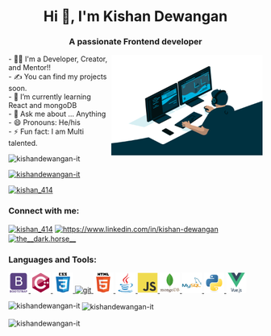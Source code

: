<h1 align="center">Hi 👋, I'm Kishan Dewangan</h1>
<h3 align="center">A passionate Frontend developer </h3>
<img align="right" alt="GIF" src="gif/avento.gif" width="300" height="200" />
- 👨‍💻 I'm a Developer, Creator, and Mentor!!<br>
- ✍ You can find my projects soon.<br>
- 🌱 I’m currently learning React and mongoDB<br>
- 💬 Ask me about ... Anything<br>
- 😄 Pronouns: He/his<br>
- ⚡ Fun fact: I am Multi talented.<br>


<p align="left"> <img src="https://komarev.com/ghpvc/?username=kishandewangan-it&label=Profile%20views&color=0e75b6&style=flat" alt="kishandewangan-it" /> </p>

<p align="left"> <a href="https://github.com/ryo-ma/github-profile-trophy"><img src="https://github-profile-trophy.vercel.app/?username=kishandewangan-it" alt="kishandewangan-it" /></a> </p>

<p align="left"> <a href="https://twitter.com/kishan_414" target="blank"><img src="https://img.shields.io/twitter/follow/kishan_414?logo=twitter&style=for-the-badge" alt="kishan_414" /></a> </p>

<h3 align="left">Connect with me:</h3>
<p align="left">
<a href="https://twitter.com/kishan_414" target="blank"><img align="center" src="https://raw.githubusercontent.com/rahuldkjain/github-profile-readme-generator/master/src/images/icons/Social/twitter.svg" alt="kishan_414" height="30" width="40" /></a>
<a href="https://linkedin.com/in/https://www.linkedin.com/in/kishan-dewangan" target="blank"><img align="center" src="https://raw.githubusercontent.com/rahuldkjain/github-profile-readme-generator/master/src/images/icons/Social/linked-in-alt.svg" alt="https://www.linkedin.com/in/kishan-dewangan" height="30" width="40" /></a>
<a href="https://instagram.com/the__dark.horse__" target="blank"><img align="center" src="https://raw.githubusercontent.com/rahuldkjain/github-profile-readme-generator/master/src/images/icons/Social/instagram.svg" alt="the__dark.horse__" height="30" width="40" /></a>
</p>

<h3 align="left">Languages and Tools:</h3>
<p align="left"> <a href="https://getbootstrap.com" target="_blank" rel="noreferrer"> <img src="https://raw.githubusercontent.com/devicons/devicon/master/icons/bootstrap/bootstrap-plain-wordmark.svg" alt="bootstrap" width="40" height="40"/> </a> <a href="https://www.w3schools.com/cpp/" target="_blank" rel="noreferrer"> <img src="https://raw.githubusercontent.com/devicons/devicon/master/icons/cplusplus/cplusplus-original.svg" alt="cplusplus" width="40" height="40"/> </a> <a href="https://www.w3schools.com/css/" target="_blank" rel="noreferrer"> <img src="https://raw.githubusercontent.com/devicons/devicon/master/icons/css3/css3-original-wordmark.svg" alt="css3" width="40" height="40"/> </a> <a href="https://git-scm.com/" target="_blank" rel="noreferrer"> <img src="https://www.vectorlogo.zone/logos/git-scm/git-scm-icon.svg" alt="git" width="40" height="40"/> </a> <a href="https://www.w3.org/html/" target="_blank" rel="noreferrer"> <img src="https://raw.githubusercontent.com/devicons/devicon/master/icons/html5/html5-original-wordmark.svg" alt="html5" width="40" height="40"/> </a> <a href="https://www.java.com" target="_blank" rel="noreferrer"> <img src="https://raw.githubusercontent.com/devicons/devicon/master/icons/java/java-original.svg" alt="java" width="40" height="40"/> </a> <a href="https://developer.mozilla.org/en-US/docs/Web/JavaScript" target="_blank" rel="noreferrer"> <img src="https://raw.githubusercontent.com/devicons/devicon/master/icons/javascript/javascript-original.svg" alt="javascript" width="40" height="40"/> </a> <a href="https://www.mongodb.com/" target="_blank" rel="noreferrer"> <img src="https://raw.githubusercontent.com/devicons/devicon/master/icons/mongodb/mongodb-original-wordmark.svg" alt="mongodb" width="40" height="40"/> </a> <a href="https://www.mysql.com/" target="_blank" rel="noreferrer"> <img src="https://raw.githubusercontent.com/devicons/devicon/master/icons/mysql/mysql-original-wordmark.svg" alt="mysql" width="40" height="40"/> </a> <a href="https://www.python.org" target="_blank" rel="noreferrer"> <img src="https://raw.githubusercontent.com/devicons/devicon/master/icons/python/python-original.svg" alt="python" width="40" height="40"/> </a> <a href="https://vuejs.org/" target="_blank" rel="noreferrer"> <img src="https://raw.githubusercontent.com/devicons/devicon/master/icons/vuejs/vuejs-original-wordmark.svg" alt="vuejs" width="40" height="40"/> </a> </p>

<p><img align="left" src="https://github-readme-stats.vercel.app/api/top-langs?username=kishandewangan-it&show_icons=true&locale=en&layout=compact" alt="kishandewangan-it" /></p>

<p>&nbsp;<img align="center" src="https://github-readme-stats.vercel.app/api?username=kishandewangan-it&show_icons=true&locale=en" alt="kishandewangan-it" /></p>

<p><img align="center" src="https://github-readme-streak-stats.herokuapp.com/?user=kishandewangan-it&" alt="kishandewangan-it" /></p>
